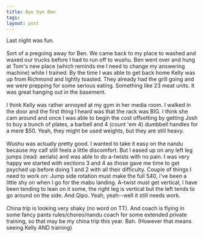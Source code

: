 ```yaml
---
title: Bye bye Ben
tags: 
layout: post
---
```

Last night was fun.<br /><br />Sort of a pregoing away for Ben.  We came back to my place to washed and waxed our trucks before I had to run off to wushu.  Ben went over and hung at Tom's new place (which reminds me I need to change my answering machine) while I trained.  By the time I was able to get back home Kelly was up from Richmond and lightly toasted.  They already had the grill going and we were prepping for some serious eating.  Something like 23 meat units. It was great hanging out in the basement.  <br /><br />I think Kelly was rather annoyed at my gym in her media room. I walked in the door and the first thing I heard was that the rack was BIG.  I think she cam around and once I was able to begin the cost offsetting by getting Josh to buy a bunch of plates, a barbell and 4 (count 'em 4) dumbbell handles for a mere $50.  Yeah, they might be used weights, but they are still heavy.<br /><br />Wushu was actually pretty good.  I wanted to take it easy on the nandu because my calf still feels a little discomfort.  But I eased up on any left leg jumps (read: aerials) and was able to do a-twists with no pain.  I was very happy we started with sections 3 and 4 as those gave me time to get psyched up before doing 1 and 2 with all their difficulty.  Couple of things I need to work on: Jump side rotation must make the full 540, i've been a little shy on when I go for the mabu landing. A-twist must get vertical, I have been tending to lean on it some, the right leg is vertical but the left tends to go around on the side. And Qipo.  Yeah, yeah--well it still needs work.  <br /><br />China trip is looking very shaky (no word on TT). And coach is flying in some fancy pants rules/choreo/nandu coach for some extended private training, so that may be my china trip this year.  Bah.  (However that means seeing Kelly AND training)
